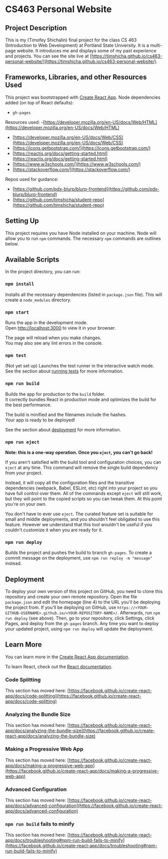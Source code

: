 # CS463 Personal Website

## Project Description

This is my (Timofey Shichalin) final project for the class CS 463 (Introduction to Web Development) at Portland State University. It is a multi-page website. It introduces me and displays some of my past experience and projects. You can see the site live at [https://timshicha.github.io/cs463-personal-website/](https://timshicha.github.io/cs463-personal-website/).

## Frameworks, Libraries, and other Resources Used

This project was bootstrapped with [Create React App](https://github.com/facebook/create-react-app).
Node dependencies added (on top of React defaults):

- `gh-pages`

Resources used:
-[https://developer.mozilla.org/en-US/docs/Web/HTML](https://developer.mozilla.org/en-US/docs/Web/HTML)
- [https://developer.mozilla.org/en-US/docs/Web/CSS](https://developer.mozilla.org/en-US/docs/Web/CSS)
- [https://icons.getbootstrap.com/](https://icons.getbootstrap.com/)
- [https://reactjs.org/docs/getting-started.html](https://reactjs.org/docs/getting-started.html)
- [https://www.w3schools.com/](https://www.w3schools.com/)
- [https://stackoverflow.com/](https://stackoverflow.com/)

Repos used for guidance:
- [https://github.com/pdx-blurp/blurp-frontend](https://github.com/pdx-blurp/blurp-frontend)
- [https://github.com/timshicha/student-repo](https://github.com/timshicha/student-repo)

## Setting Up

This project requires you have Node installed on your machine. Node will allow you to run `npm` commands. The necessary `npm` commands are outlines below.

## Available Scripts

In the project directory, you can run:

### `npm install`

Installs all the necessary dependencies (listed in `package.json` file). This will create a `node_modules` directory.

### `npm start`

Runs the app in the development mode.\
Open [http://localhost:3000](http://localhost:3000) to view it in your browser.

The page will reload when you make changes.\
You may also see any lint errors in the console.

### `npm test`

(Not yet set up) Launches the test runner in the interactive watch mode.\
See the section about [running tests](https://facebook.github.io/create-react-app/docs/running-tests) for more information.

### `npm run build`

Builds the app for production to the `build` folder.\
It correctly bundles React in production mode and optimizes the build for the best performance.

The build is minified and the filenames include the hashes.\
Your app is ready to be deployed!

See the section about [deployment](https://facebook.github.io/create-react-app/docs/deployment) for more information.

### `npm run eject`

**Note: this is a one-way operation. Once you `eject`, you can't go back!**

If you aren't satisfied with the build tool and configuration choices, you can `eject` at any time. This command will remove the single build dependency from your project.

Instead, it will copy all the configuration files and the transitive dependencies (webpack, Babel, ESLint, etc) right into your project so you have full control over them. All of the commands except `eject` will still work, but they will point to the copied scripts so you can tweak them. At this point you're on your own.

You don't have to ever use `eject`. The curated feature set is suitable for small and middle deployments, and you shouldn't feel obligated to use this feature. However we understand that this tool wouldn't be useful if you couldn't customize it when you are ready for it.

### `npm run deploy`

Builds the project and pushes the build to branch `gh-pages`. To create a commit message on the deployment, use `npm run reploy -m "message"` instead.

## Deployment

To deploy your own version of this project on GitHub, you need to clone this repository and create your own remote repository. Open the file `package.json` and edit the homepage (line 4) to the URL you'll be deploying the project from. If you'll be deploying on GitHub, use `https://<YOUR-GITHUB-USERNAME>.github.io/<YOUR-REPOSITORY-NAME>/`. Afterwards, run `npm run deploy` (see above). Then, go to your repository, click Settings, click Pages, and deploy from the `gh-pages` branch. Any time you want to deploy your updated project, using `npm run deploy` will update the deployment.

## Learn More

You can learn more in the [Create React App documentation](https://facebook.github.io/create-react-app/docs/getting-started).

To learn React, check out the [React documentation](https://reactjs.org/).

### Code Splitting

This section has moved here: [https://facebook.github.io/create-react-app/docs/code-splitting](https://facebook.github.io/create-react-app/docs/code-splitting)

### Analyzing the Bundle Size

This section has moved here: [https://facebook.github.io/create-react-app/docs/analyzing-the-bundle-size](https://facebook.github.io/create-react-app/docs/analyzing-the-bundle-size)

### Making a Progressive Web App

This section has moved here: [https://facebook.github.io/create-react-app/docs/making-a-progressive-web-app](https://facebook.github.io/create-react-app/docs/making-a-progressive-web-app)

### Advanced Configuration

This section has moved here: [https://facebook.github.io/create-react-app/docs/advanced-configuration](https://facebook.github.io/create-react-app/docs/advanced-configuration)

### `npm run build` fails to minify

This section has moved here: [https://facebook.github.io/create-react-app/docs/troubleshooting#npm-run-build-fails-to-minify](https://facebook.github.io/create-react-app/docs/troubleshooting#npm-run-build-fails-to-minify)
